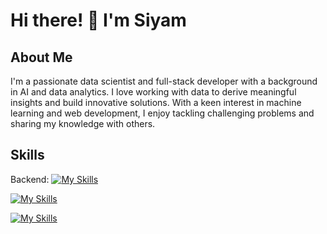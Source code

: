 # Hi there! 👋 I'm Siyam

## About Me
I'm a passionate data scientist and full-stack developer with a background in AI and data analytics. I love working with data to derive meaningful insights and build innovative solutions. With a keen interest in machine learning and web development, I enjoy tackling challenging problems and sharing my knowledge with others.

## Skills
Backend: [![My Skills](https://skillicons.dev/icons?i=js,ts,express,nodejs,mongo,postman)](https://skillicons.dev)

[![My Skills](https://skillicons.dev/icons?i=html,css,react,next,tailwindcss)](https://skillicons.dev)

[![My Skills](https://skillicons.dev/icons?i=py,tensorflow,pytorch,huggingface,scikit-learn,pandas,numpy,excel,tableau,seaborn,plotly,docker,git)](https://skillicons.dev)
